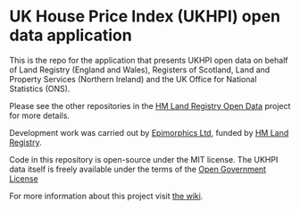 # UK House Price Index (UKHPI) open data application

This is the repo for the application that presents UKHPI open data on behalf of
Land Registry (England and Wales), Registers of Scotland, Land and Property
Services (Northern Ireland) and the UK Office for National Statistics (ONS).

Please see the other repositories in the [HM Land Registry Open
Data](https://github.com/epimorphics/hmlr-linked-data/) project for more
details.

Development work was carried out by [Epimorphics
Ltd](http://www.epimorphics.com), funded by [HM Land
Registry](https://www.gov.uk/government/organisations/land-registry).

Code in this repository is open-source under the MIT license. The UKHPI data
itself is freely available under the terms of the [Open Government
License](https://www.nationalarchives.gov.uk/doc/open-government-licence/version/3/)

For more information about this project visit [the wiki](https://github.com/epimorphics/ukhpi/wiki).
